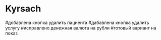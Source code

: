 # Kyrsach
#добавлена кнопка удалить пациента 
#дабавлена кнопка удалить услугу 
#исправлено денежная валюта на рубли 
#готовый вариант на показ

